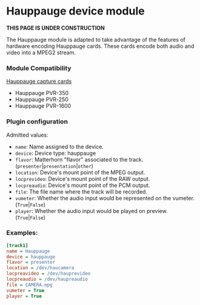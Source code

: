 
Hauppauge device module
=======================

**THIS PAGE IS UNDER CONSTRUCTION**

The Hauppauge module is adapted to take advantage of the features of hardware encoding Hauppauge cards. These cards encode both audio and video into a MPEG2 stream.

### Module Compatibility
[Hauppauge capture cards]()  
* Hauppauge PVR-350  
* Hauppauge PVR-250  
* Hauppauge PVR-1600  

### Plugin configuration
Admitted values:

* `name`: Name assigned to the device.
* `device`: Device type: hauppauge
* `flavor`: Matterhorn "flavor" associated to the track. (`presenter`|`presentation`|`other`)
* `location`: Device's mount point of the MPEG output.
* `locprevideo`: Device's mount point of the RAW output.
* `locpreaudio`: Device's mount point of the PCM output.
* `file`: The file name where the track will be recorded.
* `vumeter`: Whether the audio input would be represented on the vumeter. (`True`|`False`)
* `player`: Whether the audio input would be played on preview. (`True`|`False`)

### Examples:
```ini
[track1]
name = Hauppauge
device = hauppauge
flavor = presenter
location = /dev/haucamera
locpreavideo = /dev/hauprevideo
locpreaudio = /dev/haupreaudio
file = CAMERA.mpg
vumeter = True
player = True
```
